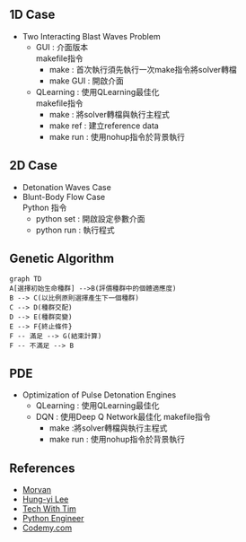 ## 1D Case
* Two Interacting Blast Waves Problem
  * GUI : 介面版本 <br>
    makefile指令
    * make : 首次執行須先執行一次make指令將solver轉檔
    * make GUI : 開啟介面
  * QLearning : 使用QLearning最佳化 <br>
    makefile指令
    * make : 將solver轉檔與執行主程式
    * make ref : 建立reference data
    * make run : 使用nohup指令於背景執行  
## 2D Case
* Detonation Waves Case 
* Blunt-Body Flow Case <br>
  Python 指令
  * python set : 開啟設定參數介面
  * python run : 執行程式
  
## Genetic Algorithm
```mermaid
graph TD
A[選擇初始生命種群] -->B(評價種群中的個體適應度)
B --> C(以比例原則選擇產生下一個種群)
C --> D(種群交配)
D --> E(種群突變)
E --> F{終止條件}
F -- 滿足 --> G(結束計算)
F -- 不滿足 --> B
```
## PDE
* Optimization of Pulse Detonation Engines
  * QLearning : 使用QLearning最佳化
  * DQN : 使用Deep Q Network最佳化
  makefile指令
    * make :將solver轉檔與執行主程式
    * make run : 使用nohup指令於背景執行  
## References
* [Morvan](https://mofanpy.com/) <br>
* [Hung-yi Lee](https://www.youtube.com/channel/UC2ggjtuuWvxrHHHiaDH1dlQ) <br>
* [Tech With Tim](https://www.youtube.com/channel/UC4JX40jDee_tINbkjycV4Sg) <br>
* [Python Engineer](https://www.youtube.com/channel/UCbXgNpp0jedKWcQiULLbDTA) <br>
* [Codemy.com](https://www.youtube.com/channel/UCFB0dxMudkws1q8w5NJEAmw) <br>
